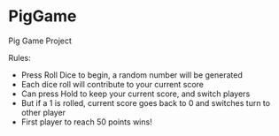 # PigGame

Pig Game Project

Rules:
 - Press Roll Dice to begin, a random number will be generated
 - Each dice roll will contribute to your current score
 - Can press Hold to keep your current score, and switch players
 - But if a 1 is rolled, current score goes back to 0 and switches turn to other player
 - First player to reach 50 points wins!
